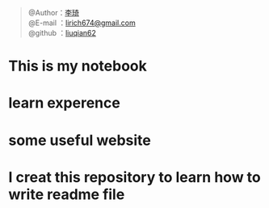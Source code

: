 > @Author：[李琦](https://github.com/liuqian62)    
@E-mail ：lirich674@gmail.com    
@github ：[liuqian62](https://github.com/liuqian62)

# This is my notebook

# learn experence

# some useful website

# I creat this repository to learn how to write  readme file
